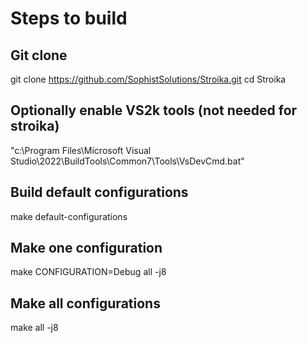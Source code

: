 ﻿# Steps to build

## Git clone

git clone https://github.com/SophistSolutions/Stroika.git
cd Stroika

## Optionally enable VS2k tools (not needed for stroika)

"c:\Program Files\Microsoft Visual Studio\2022\BuildTools\Common7\Tools\VsDevCmd.bat"

## Build default configurations

make default-configurations

## Make one configuration

make CONFIGURATION=Debug all -j8

## Make all configurations

make all -j8
